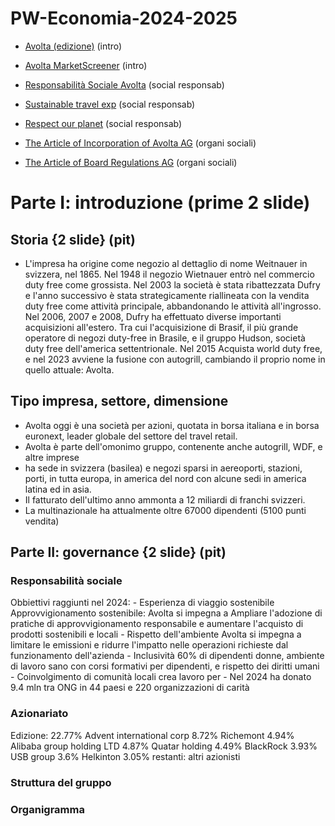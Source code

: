 # PW-Economia-2024-2025

- [Avolta (edizione)](https://www.edizione.com/it/investimenti/il-nostro-portafoglio/realta-industriali/avolta) (intro)

- [Avolta MarketScreener](https://it.marketscreener.com/quotazioni/azione/AVOLTA-AG-120794385/azienda/) (intro)

- [Responsabilità Sociale Avolta](https://www.avoltaworld.com/en/our-impact/sustainability-strategy) (social responsab)

- [Sustainable travel exp](https://www.avoltaworld.com/en/our-impact/sustainability-strategy/customer-focus) (social responsab)

- [Respect our planet](https://www.avoltaworld.com/en/our-impact/sustainability-strategy/protecting-environment) (social responsab)

- [The Article of Incorporation of Avolta AG](https://www.avoltaworld.com/sites/default/files/document/2025-05/Articles%20of%20Incorporation_Post-AGM%202025%20%28May%2014%2C%202025%29.pdf) (organi sociali)

- [The Article of Board Regulations AG](https://www.avoltaworld.com/sites/default/files/document/2025-05/Articles%20of%20Incorporation_Post-AGM%202025%20%28May%2014%2C%202025%29.pdf) (organi sociali)


# Parte I: introduzione (prime 2 slide)

## Storia {2 slide} (pit)
- L'impresa ha origine come negozio al dettaglio di nome Weitnauer in svizzera, nel 1865. Nel 1948 il negozio Wietnauer entrò nel commercio duty free 
come grossista. Nel 2003 la società è stata ribattezzata Dufry e l'anno successivo è stata strategicamente riallineata con la vendita duty free come 
attività principale, abbandonando le attività all'ingrosso. Nel 2006, 2007 e 2008, Dufry ha effettuato diverse importanti acquisizioni all'estero. 
Tra cui l'acquisizione di Brasif, il più grande operatore di negozi duty-free in Brasile, e il gruppo Hudson, società duty free dell'america settentrionale. Nel 2015 Acquista world duty free, e nel 2023 avviene la fusione con autogrill, cambiando il proprio nome in quello attuale: Avolta.

## Tipo impresa, settore, dimensione
- Avolta oggi è una società per azioni, quotata in borsa italiana e in borsa euronext, leader globale del settore del travel retail. 
- Avolta è parte dell'omonimo gruppo, contenente anche autogrill, WDF, e altre imprese
- ha sede in svizzera (basilea) e negozi sparsi in aereoporti, stazioni, porti, in tutta europa, in america del nord 
  con alcune sedi in america latina ed in asia. 
- Il fatturato dell'ultimo anno ammonta a 12 miliardi di franchi svizzeri. 
- La multinazionale ha attualmente oltre 67000 dipendenti (5100 punti vendita)

## Parte II: governance {2 slide} (pit)
### Responsabilità sociale 
Obbiettivi raggiunti nel 2024:
    - Esperienza di viaggio sostenibile
        Approvvigionamento sostenibile: Avolta si impegna a 
            Ampliare l'adozione di pratiche di approvvigionamento responsabile e aumentare l'acquisto di prodotti sostenibili e locali 
    - Rispetto dell'ambiente
        Avolta si impegna a limitare le emissioni e ridurre l'impatto nelle operazioni richieste dal funzionamento dell'azienda
    - Inclusività 
        60% di dipendenti donne, ambiente di lavoro sano con corsi formativi per dipendenti, e rispetto dei diritti umani
    - Coinvolgimento di comunità locali
        crea lavoro per 
    - Nel 2024 ha donato 9.4 mln tra ONG in 44 paesi e 220 organizzazioni di carità
### Azionariato

Edizione: 22.77%
Advent international corp 8.72%
Richemont 4.94%
Alibaba group holding LTD 4.87%
Quatar holding 4.49%
BlackRock 3.93%
USB group 3.6%
Helkinton 3.05%
restanti: altri azionisti
### Struttura del gruppo

### Organigramma



